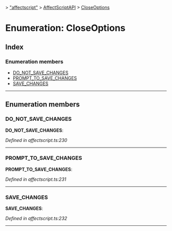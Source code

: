 [](../README.md) > ["affectscript"](../modules/_affectscript_.md) > [AffectScriptAPI](../modules/_affectscript_.affectscriptapi.md) > [CloseOptions](/_affectscript_.affectscriptapi.closeoptions.md)

# Enumeration: CloseOptions

## Index

### Enumeration members

* [DO_NOT_SAVE_CHANGES](_affectscript_.affectscriptapi.closeoptions.md#do_not_save_changes)
* [PROMPT_TO_SAVE_CHANGES](_affectscript_.affectscriptapi.closeoptions.md#prompt_to_save_changes)
* [SAVE_CHANGES](_affectscript_.affectscriptapi.closeoptions.md#save_changes)

---

## Enumeration members

<a id="do_not_save_changes"></a>

###  DO_NOT_SAVE_CHANGES

**DO_NOT_SAVE_CHANGES**: 

*Defined in affectscript.ts:230*

___
<a id="prompt_to_save_changes"></a>

###  PROMPT_TO_SAVE_CHANGES

**PROMPT_TO_SAVE_CHANGES**: 

*Defined in affectscript.ts:231*

___
<a id="save_changes"></a>

###  SAVE_CHANGES

**SAVE_CHANGES**: 

*Defined in affectscript.ts:232*

___

